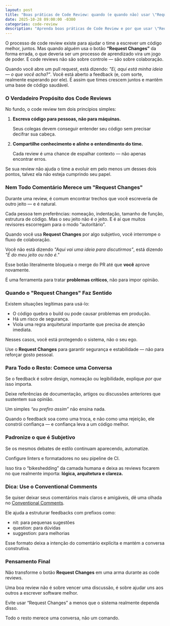 ```yaml
---
layout: post
title: "Boas práticas de Code Review: quando (e quando não) usar \"Request Changes\""
date: 2025-10-28 09:00:00 -0300
categories: code-review
description: "Aprenda boas práticas de Code Review e por que usar \"Request Changes\" com cuidado para manter a colaboração e a confiança no time."
---
```


O processo de code review existe para ajudar o time a escrever um código melhor, juntos. Mas quando alguém usa o botão **“Request Changes”** da forma errada, o que deveria ser um processo de aprendizado vira um jogo de poder. E code reviews não são sobre controle — são sobre colaboração.

Quando você abre um pull request, está dizendo: *"Ei, aqui está minha ideia — o que você acha?"*. Você está aberto a feedback (e, com sorte, realmente esperando por ele). É assim que times crescem juntos e mantêm uma base de código saudável.

### **O Verdadeiro Propósito dos Code Reviews**

No fundo, o code review tem dois princípios simples:

1. **Escreva código para pessoas, não para máquinas.**
    
    Seus colegas devem conseguir entender seu código sem precisar decifrar sua cabeça.
    
2. **Compartilhe conhecimento e alinhe o entendimento do time.**
    
    Cada review é uma chance de espalhar contexto — não apenas encontrar erros.
    

Se sua review não ajuda o time a evoluir em pelo menos um desses dois pontos, talvez ela não esteja cumprindo seu papel.

### **Nem Todo Comentário Merece um "Request Changes"**

Durante uma review, é comum encontrar trechos que você escreveria de outro jeito — e é natural.

Cada pessoa tem preferências: nomeação, indentação, tamanho de função, estrutura de código. Mas o seu jeito não é *o* jeito. E é aí que muitos revisores escorregam para o modo “autoritário”.

Quando você usa **Request Changes** por algo subjetivo, você interrompe o fluxo de colaboração.

Você não está dizendo *"Aqui vai uma ideia para discutirmos"*, está dizendo *"É do meu jeito ou não é."*

Esse botão literalmente bloqueia o merge do PR até que **você** aprove novamente.

É uma ferramenta para tratar **problemas críticos**, não para impor opinião.

### **Quando o "Request Changes" Faz Sentido**

Existem situações legítimas para usá-lo:

- O código quebra o build ou pode causar problemas em produção.
- Há um risco de segurança.
- Viola uma regra arquitetural importante que precisa de atenção imediata.

Nesses casos, você está protegendo o sistema, não o seu ego.

Use o **Request Changes** para garantir segurança e estabilidade — não para reforçar gosto pessoal.

### **Para Todo o Resto: Comece uma Conversa**

Se o feedback é sobre design, nomeação ou legibilidade, explique *por que* isso importa.

Deixe referências de documentação, artigos ou discussões anteriores que sustentem sua opinião.

Um simples *“eu prefiro assim”* não ensina nada.

Quando o feedback soa como uma troca, e não como uma rejeição, ele constrói confiança — e confiança leva a um código melhor.

### **Padronize o que é Subjetivo**

Se os mesmos debates de estilo continuam aparecendo, automatize.

Configure linters e formatadores no seu pipeline de CI.

Isso tira o “bikeshedding” da camada humana e deixa as reviews focarem no que realmente importa: **lógica, arquitetura e clareza.**

### **Dica: Use o Conventional Comments**

Se quiser deixar seus comentários mais claros e amigáveis, dê uma olhada no [Conventional Comments](https://conventionalcomments.org/).

Ele ajuda a estruturar feedbacks com prefixos como:

- nit: para pequenas sugestões
- question: para dúvidas
- suggestion: para melhorias

Esse formato deixa a intenção do comentário explícita e mantém a conversa construtiva.

### **Pensamento Final**

Não transforme o botão **Request Changes** em uma arma durante as code reviews.

Uma boa review não é sobre vencer uma discussão, é sobre ajudar uns aos outros a escrever software melhor.

Evite usar “Request Changes” a menos que o sistema realmente dependa disso.

Todo o resto merece uma conversa, não um comando.